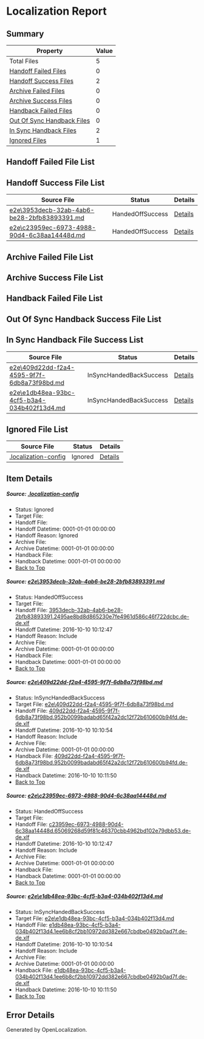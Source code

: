 # <a name='report-top'></a> Localization Report

## Summary
 Property | Value 
 -------- | ----- 
 Total Files | 5
[ Handoff Failed Files ](#handoff-failed-list)| 0
[ Handoff Success Files ](#handoff-success-list)| 2
[ Archive Failed Files ](#archive-failed-list)| 0
[ Archive Success Files ](#archive-success-list)| 0
[ Handback Failed Files ](#handback-failed-list)| 0
[ Out Of Sync Handback Files ](#outofsync-handback-success-list)| 0
[ In Sync Handback Files ](#insync-handback-success-list)| 2
[ Ignored Files ](#ignored-list)| 1

## <a name='handoff-failed-list'></a> Handoff Failed File List

## <a name='handoff-success-list'></a> Handoff Success File List
 Source File | Status | Details 
 ----------- | ------ | ------- 
 [e2e\3953decb-32ab-4ab6-be28-2bfb83893391.md](https://github.com/OpenLocalizationTestOrg/ol-test0/blob/4037a1886b184ce6599e16adaaf2b9de26b54592/e2e/3953decb-32ab-4ab6-be28-2bfb83893391.md) | HandedOffSuccess | [Details](#3db7d11b9796919652c9527511831d44b037c5bf1)
 [e2e\c23959ec-6973-4988-90d4-6c38aa14448d.md](https://github.com/OpenLocalizationTestOrg/ol-test0/blob/4037a1886b184ce6599e16adaaf2b9de26b54592/e2e/c23959ec-6973-4988-90d4-6c38aa14448d.md) | HandedOffSuccess | [Details](#e4d37ca193e82acbb51cd6de2e43dbf482464d0f3)

## <a name='archive-failed-list'></a> Archive Failed File List

## <a name='archive-success-list'></a> Archive Success File List

## <a name='handback-failed-list'></a> Handback Failed File List

## <a name='outofsync-handback-success-list'></a> Out Of Sync Handback Success File List

## <a name='insync-handback-success-list'></a> In Sync Handback File Success List
 Source File | Status | Details 
 ----------- | ------ | ------- 
 [e2e\409d22dd-f2a4-4595-9f7f-6db8a73f98bd.md](https://github.com/OpenLocalizationTestOrg/ol-test0/blob/9c9ca23dfbb3def4975df7089c56198826414625/e2e/409d22dd-f2a4-4595-9f7f-6db8a73f98bd.md) | InSyncHandedBackSuccess | [Details](#96fa1998bb3ab4ad48ca44f7804b7be1bd080ba42)
 [e2e\e1db48ea-93bc-4cf5-b3a4-034b402f13d4.md](https://github.com/OpenLocalizationTestOrg/ol-test0/blob/9c9ca23dfbb3def4975df7089c56198826414625/e2e/e1db48ea-93bc-4cf5-b3a4-034b402f13d4.md) | InSyncHandedBackSuccess | [Details](#4892af986503bf50f776b88da44e167b4f08a18a4)

## <a name='ignored-list'></a> Ignored File List
 Source File | Status | Details 
 ----------- | ------ | ------- 
 [.localization-config](https://github.com/OpenLocalizationTestOrg/ol-test0/blob/4037a1886b184ce6599e16adaaf2b9de26b54592/.localization-config) | Ignored | [Details](#c268a05ecaa7ec85942ed632c29928ee5bd6da8d0)

## Item Details
##### <a name='c268a05ecaa7ec85942ed632c29928ee5bd6da8d0'></a> Source: [.localization-config](https://github.com/OpenLocalizationTestOrg/ol-test0/blob/4037a1886b184ce6599e16adaaf2b9de26b54592/.localization-config)
* Status: Ignored
* Target File: 
* Handoff File: 
* Handoff Datetime: 0001-01-01 00:00:00
* Handoff Reason: Ignored
* Archive File: 
* Archive Datetime: 0001-01-01 00:00:00
* Handback File: 
* Handback Datetime: 0001-01-01 00:00:00
* [Back to Top](#report-top)

##### <a name='3db7d11b9796919652c9527511831d44b037c5bf1'></a> Source: [e2e\3953decb-32ab-4ab6-be28-2bfb83893391.md](https://github.com/OpenLocalizationTestOrg/ol-test0/blob/4037a1886b184ce6599e16adaaf2b9de26b54592/e2e/3953decb-32ab-4ab6-be28-2bfb83893391.md)
* Status: HandedOffSuccess
* Target File: 
* Handoff File: [3953decb-32ab-4ab6-be28-2bfb83893391.2495ae8bd8d865230e7fe4961d586c46f722dcbc.de-de.xlf](https://github.com/OpenLocalizationTestOrg/ol-test0-handoff/blob/faa9e15f4f0c8e61091b933c7ac98619081352e7/ol-handoff/OpenLocalizationTestOrg/ol-test0-dede/qimu/high/3953decb-32ab-4ab6-be28-2bfb83893391.2495ae8bd8d865230e7fe4961d586c46f722dcbc.de-de.xlf)
* Handoff Datetime: 2016-10-10 10:12:47
* Handoff Reason: Include
* Archive File: 
* Archive Datetime: 0001-01-01 00:00:00
* Handback File: 
* Handback Datetime: 0001-01-01 00:00:00
* [Back to Top](#report-top)

##### <a name='96fa1998bb3ab4ad48ca44f7804b7be1bd080ba42'></a> Source: [e2e\409d22dd-f2a4-4595-9f7f-6db8a73f98bd.md](https://github.com/OpenLocalizationTestOrg/ol-test0/blob/9c9ca23dfbb3def4975df7089c56198826414625/e2e/409d22dd-f2a4-4595-9f7f-6db8a73f98bd.md)
* Status: InSyncHandedBackSuccess
* Target File: [e2e\409d22dd-f2a4-4595-9f7f-6db8a73f98bd.md](https://github.com/OpenLocalizationTestOrg/ol-test0-dede/blob/5c1722669f50066ff256583bbc48f894abbaa655/e2e/409d22dd-f2a4-4595-9f7f-6db8a73f98bd.md)
* Handoff File: [409d22dd-f2a4-4595-9f7f-6db8a73f98bd.952b0099badabd65f42a2dc12f72b610600b94fd.de-de.xlf](https://github.com/OpenLocalizationTestOrg/ol-test0-handoff/blob/83c5954ee18752968398cd987a26666f3736f78f/ol-handoff/OpenLocalizationTestOrg/ol-test0-dede/qimu/ht/409d22dd-f2a4-4595-9f7f-6db8a73f98bd.952b0099badabd65f42a2dc12f72b610600b94fd.de-de.xlf)
* Handoff Datetime: 2016-10-10 10:10:54
* Handoff Reason: Include
* Archive File: 
* Archive Datetime: 0001-01-01 00:00:00
* Handback File: [409d22dd-f2a4-4595-9f7f-6db8a73f98bd.952b0099badabd65f42a2dc12f72b610600b94fd.de-de.xlf](https://github.com/OpenLocalizationTestOrg/ol-test0-handback/blob/08efd4f6bc58b2a7229864ead2a2bf5d2ee4ebf4/ol-handback/OpenLocalizationTestOrg/ol-test0-dede/qimu/ht/409d22dd-f2a4-4595-9f7f-6db8a73f98bd.952b0099badabd65f42a2dc12f72b610600b94fd.de-de.xlf)
* Handback Datetime: 2016-10-10 10:11:50
* [Back to Top](#report-top)

##### <a name='e4d37ca193e82acbb51cd6de2e43dbf482464d0f3'></a> Source: [e2e\c23959ec-6973-4988-90d4-6c38aa14448d.md](https://github.com/OpenLocalizationTestOrg/ol-test0/blob/4037a1886b184ce6599e16adaaf2b9de26b54592/e2e/c23959ec-6973-4988-90d4-6c38aa14448d.md)
* Status: HandedOffSuccess
* Target File: 
* Handoff File: [c23959ec-6973-4988-90d4-6c38aa14448d.65069268d59f81c46370cbb4962bd102e79dbb53.de-de.xlf](https://github.com/OpenLocalizationTestOrg/ol-test0-handoff/blob/faa9e15f4f0c8e61091b933c7ac98619081352e7/ol-handoff/OpenLocalizationTestOrg/ol-test0-dede/qimu/high/c23959ec-6973-4988-90d4-6c38aa14448d.65069268d59f81c46370cbb4962bd102e79dbb53.de-de.xlf)
* Handoff Datetime: 2016-10-10 10:12:47
* Handoff Reason: Include
* Archive File: 
* Archive Datetime: 0001-01-01 00:00:00
* Handback File: 
* Handback Datetime: 0001-01-01 00:00:00
* [Back to Top](#report-top)

##### <a name='4892af986503bf50f776b88da44e167b4f08a18a4'></a> Source: [e2e\e1db48ea-93bc-4cf5-b3a4-034b402f13d4.md](https://github.com/OpenLocalizationTestOrg/ol-test0/blob/9c9ca23dfbb3def4975df7089c56198826414625/e2e/e1db48ea-93bc-4cf5-b3a4-034b402f13d4.md)
* Status: InSyncHandedBackSuccess
* Target File: [e2e\e1db48ea-93bc-4cf5-b3a4-034b402f13d4.md](https://github.com/OpenLocalizationTestOrg/ol-test0-dede/blob/5c1722669f50066ff256583bbc48f894abbaa655/e2e/e1db48ea-93bc-4cf5-b3a4-034b402f13d4.md)
* Handoff File: [e1db48ea-93bc-4cf5-b3a4-034b402f13d4.1ee6b8cf2bb10972dd382e667cbdbe0492b0ad7f.de-de.xlf](https://github.com/OpenLocalizationTestOrg/ol-test0-handoff/blob/83c5954ee18752968398cd987a26666f3736f78f/ol-handoff/OpenLocalizationTestOrg/ol-test0-dede/qimu/ht/e1db48ea-93bc-4cf5-b3a4-034b402f13d4.1ee6b8cf2bb10972dd382e667cbdbe0492b0ad7f.de-de.xlf)
* Handoff Datetime: 2016-10-10 10:10:54
* Handoff Reason: Include
* Archive File: 
* Archive Datetime: 0001-01-01 00:00:00
* Handback File: [e1db48ea-93bc-4cf5-b3a4-034b402f13d4.1ee6b8cf2bb10972dd382e667cbdbe0492b0ad7f.de-de.xlf](https://github.com/OpenLocalizationTestOrg/ol-test0-handback/blob/08efd4f6bc58b2a7229864ead2a2bf5d2ee4ebf4/ol-handback/OpenLocalizationTestOrg/ol-test0-dede/qimu/ht/e1db48ea-93bc-4cf5-b3a4-034b402f13d4.1ee6b8cf2bb10972dd382e667cbdbe0492b0ad7f.de-de.xlf)
* Handback Datetime: 2016-10-10 10:11:50
* [Back to Top](#report-top)


## Error Details

Generated by OpenLocalization.
